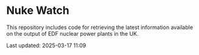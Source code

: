 # Nuke Watch

This repository includes code for retrieving the latest information available on the output of EDF nuclear power plants in the UK.

Last updated: 2025-03-17 11:09